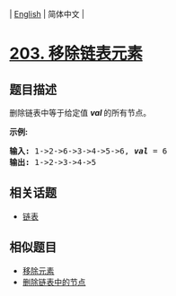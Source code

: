 
| [English](README.md) | 简体中文 |

# [203. 移除链表元素](https://leetcode-cn.com/problems/remove-linked-list-elements/)

## 题目描述

<p>删除链表中等于给定值&nbsp;<strong><em>val&nbsp;</em></strong>的所有节点。</p>

<p><strong>示例:</strong></p>

<pre><strong>输入:</strong> 1-&gt;2-&gt;6-&gt;3-&gt;4-&gt;5-&gt;6, <em><strong>val</strong></em> = 6
<strong>输出:</strong> 1-&gt;2-&gt;3-&gt;4-&gt;5
</pre>


## 相关话题

- [链表](https://leetcode-cn.com/tag/linked-list)

## 相似题目

- [移除元素](../remove-element/README.md)
- [删除链表中的节点](../delete-node-in-a-linked-list/README.md)
